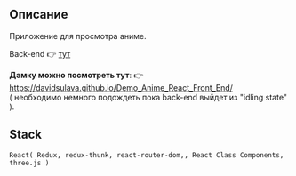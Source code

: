 
## Описание
Приложение для просмотра аниме.

Back-end 👉 [тут]( https://github.com/DavidSulava/Demo_Anime_React_Back_End )

__Дэмку можно посмотреть тут__: 👉 https://davidsulava.github.io/Demo_Anime_React_Front_End/ <br>( необходимо немного подождеть пока back-end выйдет из "idling state" ).

## Stack
```
React( Redux, redux-thunk, react-router-dom,, React Class Components, three.js )

```



